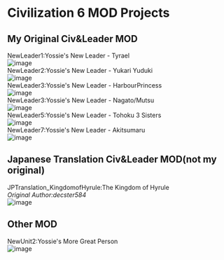 # Civilization 6 MOD Projects
## My Original Civ&Leader MOD
NewLeader1:Yossie's New Leader - Tyrael  
![image](docs/images/ynl_Tyrael.jpg)  
NewLeader2:Yossie's New Leader - Yukari Yuduki  
![image](docs/images/ynl_YukariYuduki.png)  
NewLeader3:Yossie's New Leader - HarbourPrincess  
![image](docs/images/ynl_HarbourPrincess.png)  
NewLeader3:Yossie's New Leader - Nagato/Mutsu  
![image](docs/images/ynl_NagatoMutsu.png)  
NewLeader5:Yossie's New Leader - Tohoku 3 Sisters  
![image](docs/images/ynl_Zunko.png)  
NewLeader7:Yossie's New Leader - Akitsumaru  
![image](docs/images/ynl_Akitumaru.png)  
## Japanese Translation Civ&Leader MOD(not my original)
JPTranslation_KingdomofHyrule:The Kingdom of Hyrule  
*Original Author:decster584*  
![image](docs/images/JPTranslate_Hyrule.png)  
## Other MOD
NewUnit2:Yossie's More Great Person  
![image](docs/images/ynl_MoreGreatPerson.jpg)  